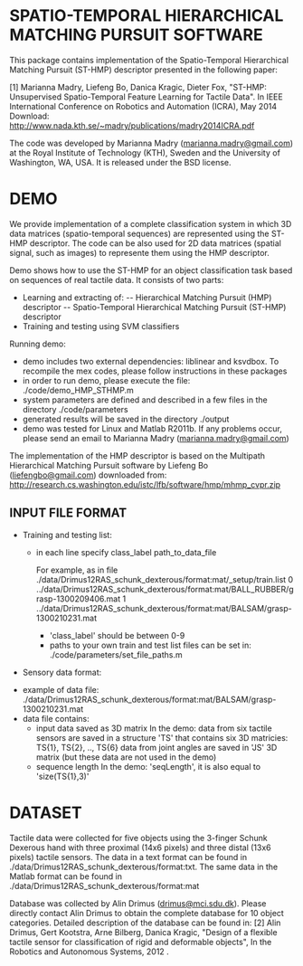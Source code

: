 SPATIO-TEMPORAL HIERARCHICAL MATCHING PURSUIT SOFTWARE
=======================================================
This package contains implementation of the Spatio-Temporal Hierarchical Matching Pursuit (ST-HMP) descriptor presented in the following paper:

[1] Marianna Madry, Liefeng Bo, Danica Kragic, Dieter Fox, "ST-HMP: Unsupervised Spatio-Temporal Feature Learning for Tactile Data". In IEEE International Conference on Robotics and Automation (ICRA), May 2014
Download: http://www.nada.kth.se/~madry/publications/madry2014ICRA.pdf

The code was developed by Marianna Madry (marianna.madry@gmail.com) at the Royal Institute of Technology (KTH), Sweden and the University of Washington, WA, USA.
It is released under the BSD license.


DEMO
=================
We provide implementation of a complete classification system in which 3D data matrices (spatio-temporal sequences) are represented using the ST-HMP descriptor. The code can be also used for 2D data matrices (spatial signal, such as images) to represente them using the HMP descriptor. 

Demo shows how to use the ST-HMP for an object classification task based on sequences of real tactile data. It consists of two parts: 
- Learning and extracting of:
   -- Hierarchical Matching Pursuit (HMP) descriptor
   -- Spatio-Temporal Hierarchical Matching Pursuit (ST-HMP) descriptor
- Training and testing using SVM classifiers

Running demo: 
  - demo includes two external dependencies: liblinear and ksvdbox. To recompile the mex codes, please follow instructions in these packages
  - in order to run demo, please execute the file: ./code/demo_HMP_STHMP.m
  - system parameters are defined and described in a few files in the directory ./code/parameters
  - generated results will be saved in the directory ./output
  - demo was tested for Linux and Matlab R2011b. If any problems occur, please send an email to Marianna Madry (marianna.madry@gmail.com)

The implementation of the HMP descriptor is based on the Multipath Hierarchical Matching Pursuit software by Liefeng Bo (liefengbo@gmail.com) downloaded from: http://research.cs.washington.edu/istc/lfb/software/hmp/mhmp_cvpr.zip

INPUT FILE FORMAT
------------------
* Training and testing list:
  - in each line specify
    class_label path_to_data_file
    
    For example, as in file ./data/Drimus12RAS_schunk_dexterous/format:mat/_setup/train.list
    0 ../data/Drimus12RAS_schunk_dexterous/format:mat/BALL_RUBBER/grasp-1300209406.mat
    1 ../data/Drimus12RAS_schunk_dexterous/format:mat/BALSAM/grasp-1300210231.mat
    
    - 'class_label' should be between 0-9
    - paths to your own train and test list files can be set in: ./code/parameters/set_file_paths.m 

* Sensory data format:
 - example of data file: ./data/Drimus12RAS_schunk_dexterous/format:mat/BALSAM/grasp-1300210231.mat
 - data file contains:
    - input data saved as 3D matrix 
      In the demo: data from six tactile sensors are saved in a structure 'TS' that contains six 3D matricies: TS{1}, TS{2}, .., TS{6} 
		   data from joint angles are saved in 'JS' 3D matrix (but these data are not used in the demo)
    - sequence length 
      In the demo: 'seqLength', it is also equal to 'size(TS{1},3)'
      

DATASET
=================
Tactile data were collected for five objects using the 3-finger Schunk Dexerous hand with three proximal (14x6 pixels) and three distal (13x6 pixels) tactile sensors. 
The data in a text format can be found in ./data/Drimus12RAS_schunk_dexterous/format:txt. The same data in the Matlab format can be found in ./data/Drimus12RAS_schunk_dexterous/format:mat 

Database was collected by Alin Drimus (drimus@mci.sdu.dk). Please directly contact Alin Drimus to obtain the complete database for 10 object categories.
Detailed description of the database can be found in:
[2] Alin Drimus, Gert Kootstra, Arne Bilberg, Danica Kragic, "Design of a flexible tactile sensor for classification of rigid and deformable objects", In the Robotics and Autonomous Systems, 2012
.

